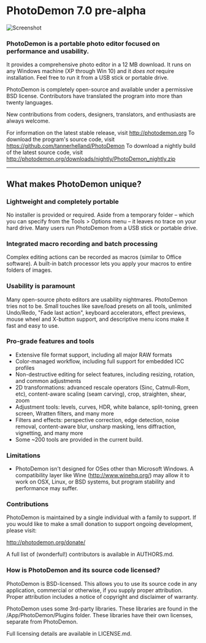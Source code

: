 # PhotoDemon 7.0 pre-alpha

![Screenshot](http://photodemon.org/images/PD_70_a2.jpg)

### PhotoDemon is a portable photo editor focused on performance and usability.  

It provides a comprehensive photo editor in a 12 MB download.  It runs on any Windows machine (XP through Win 10) and it *does not* require installation.  Feel free to run it from a USB stick or portable drive.

PhotoDemon is completely open-source and available under a permissive BSD license.  Contributors have translated the program into more than twenty languages.

New contributions from coders, designers, translators, and enthusiasts are always welcome.

For information on the latest stable release, visit http://photodemon.org
To download the program's source code, visit https://github.com/tannerhelland/PhotoDemon
To download a nightly build of the latest source code, visit http://photodemon.org/downloads/nightly/PhotoDemon_nightly.zip 

***

## What makes PhotoDemon unique?

### Lightweight and completely portable
No installer is provided or required.  Aside from a temporary folder – which you can specify from the Tools > Options menu – it leaves no trace on your hard drive.  Many users run PhotoDemon from a USB stick or portable drive.

### Integrated macro recording and batch processing
Complex editing actions can be recorded as macros (similar to Office software).  A built-in batch processor lets you apply your macros to entire folders of images.

### Usability is paramount
Many open-source photo editors are usability nightmares.  PhotoDemon tries not to be.  Small touches like save/load presets on all tools, unlimited Undo/Redo, "Fade last action", keyboard accelerators, effect previews, mouse wheel and X-button support, and descriptive menu icons make it fast and easy to use.

### Pro-grade features and tools
* Extensive file format support, including all major RAW formats
* Color-managed workflow, including full support for embedded ICC profiles
* Non-destructive editing for select features, including resizing, rotation, and common adjustments
* 2D transformations: advanced rescale operators (Sinc, Catmull-Rom, etc), content-aware scaling (seam carving), crop, straighten, shear, zoom
* Adjustment tools: levels, curves, HDR, white balance, split-toning, green screen, Wratten filters, and many more
* Filters and effects: perspective correction, edge detection, noise removal, content-aware blur, unsharp masking, lens diffraction, vignetting, and many more
* Some ~200 tools are provided in the current build.

### Limitations

* PhotoDemon isn't designed for OSes other than Microsoft Windows.  A compatibility layer like Wine (http://www.winehq.org/) may allow it to work on OSX, Linux, or BSD systems, but program stability and performance may suffer.

### Contributions
PhotoDemon is maintained by a single individual with a family to support.  If you would like to make a small donation to support ongoing development, please visit:

http://photodemon.org/donate/

A full list of (wonderful!) contributors is available in AUTHORS.md.

### How is PhotoDemon and its source code licensed?

PhotoDemon is BSD-licensed.  This allows you to use its source code in any application, commercial or otherwise, if you supply proper attribution.  Proper attribution includes a notice of copyright and disclaimer of warranty.

PhotoDemon uses some 3rd-party libraries.  These libraries are found in the /App/PhotoDemon/Plugins folder.  These libraries have their own licenses, separate from PhotoDemon.

Full licensing details are available in LICENSE.md.

